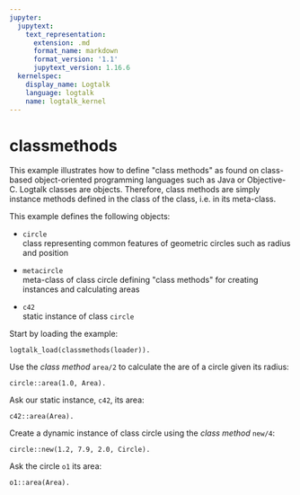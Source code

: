 ```yaml
---
jupyter:
  jupytext:
    text_representation:
      extension: .md
      format_name: markdown
      format_version: '1.1'
      jupytext_version: 1.16.6
  kernelspec:
    display_name: Logtalk
    language: logtalk
    name: logtalk_kernel
---
```


<!--
________________________________________________________________________

This file is part of Logtalk <https://logtalk.org/>  
SPDX-FileCopyrightText: 1998-2025 Paulo Moura <pmoura@logtalk.org>  
SPDX-License-Identifier: Apache-2.0

Licensed under the Apache License, Version 2.0 (the "License");
you may not use this file except in compliance with the License.
You may obtain a copy of the License at

    http://www.apache.org/licenses/LICENSE-2.0

Unless required by applicable law or agreed to in writing, software
distributed under the License is distributed on an "AS IS" BASIS,
WITHOUT WARRANTIES OR CONDITIONS OF ANY KIND, either express or implied.
See the License for the specific language governing permissions and
limitations under the License.
________________________________________________________________________
-->

# classmethods

This example illustrates how to define "class methods" as found on class-
based object-oriented programming languages such as Java or Objective-C.
Logtalk classes are objects. Therefore, class methods are simply instance
methods defined in the class of the class, i.e. in its meta-class.

This example defines the following objects:

- `circle`  
	class representing common features of geometric circles
	such as radius and position

- `metacircle`  
	meta-class of class circle defining "class methods" for
	creating instances and calculating areas

- `c42`  
	static instance of class `circle`

Start by loading the example:

```logtalk
logtalk_load(classmethods(loader)).
```

Use the _class method_ `area/2` to calculate the are of a circle given its radius:

```logtalk
circle::area(1.0, Area).
```

<!--
Area = 3.14159.
-->

Ask our static instance, `c42`, its area:

```logtalk
c42::area(Area).
```

<!--
Area = 24.6301.
-->


Create a dynamic instance of class circle using the _class method_ `new/4`:

```logtalk
circle::new(1.2, 7.9, 2.0, Circle).
```

<!--
Circle = o1.
-->


Ask the circle `o1` its area:

```logtalk
o1::area(Area).
```

<!--
Area = 4.52389.
-->
